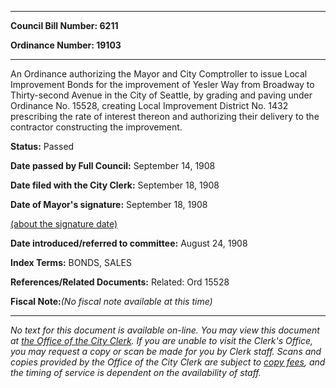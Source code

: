 

********

**Council Bill Number: 6211**
   
**Ordinance Number: 19103**
********

 An Ordinance authorizing the Mayor and City Comptroller to issue Local Improvement Bonds for the improvement of Yesler Way from Broadway to Thirty-second Avenue in the City of Seattle, by grading and paving under Ordinance No. 15528, creating Local Improvement District No. 1432 prescribing the rate of interest thereon and authorizing their delivery to the contractor constructing the improvement.

**Status:** Passed
   
**Date passed by Full Council:** September 14, 1908
   
**Date filed with the City Clerk:** September 18, 1908
   
**Date of Mayor's signature:** September 18, 1908
   
[(about the signature date)](/~public/approvaldate.htm)
   
   
   
**Date introduced/referred to committee:** August 24, 1908
   
   
**Index Terms:** BONDS, SALES

**References/Related Documents:** Related: Ord 15528

**Fiscal Note:**_(No fiscal note available at this time)_
********

_No text for this document is available on-line. You may view this document at [the Office of the City Clerk](http://www.seattle.gov/leg/clerk/contactUs.htm). If you are unable to visit the Clerk's Office, you may request a copy or scan be made for you by Clerk staff. Scans and copies provided by the Office of the City Clerk are subject to [copy fees](http://clerk.seattle.gov/~public/clerkfees.htm), and the timing of service is dependent on the availability of staff._

